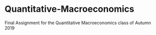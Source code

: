 # Quantitative-Macroeconomics
Final Assignment for the Quantitative Macroeconomics class of Autumn 2019
